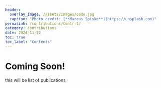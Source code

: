 ```yaml
---
header:
  overlay_image: /assets/images/code.jpg
  caption: "Photo credit: [**Marcus Spiske**](https://unsplash.com)"
permalink: /contributions/Contr-1/
category: contributions
date: 2024-11-22
toc: true
toc_label: "Contents"
---
```


# Coming Soon!

this will be list of publications

